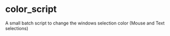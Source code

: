 # color_script
A small batch script to change the windows selection color (Mouse and Text selections)
